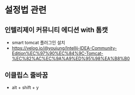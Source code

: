 # 설정법 관련

## 인텔리제이 커뮤니티 에디션 with 톰캣

- smart tomcat 플러그인 설치
- https://velog.io/@youjung/Intellij-IDEA-Community-Edition%EC%97%90%EC%84%9C-Tomcat-%EC%82%AC%EC%9A%A9%ED%95%98%EA%B8%B0

## 이클립스 줄바꿈

- alt + shift + y

